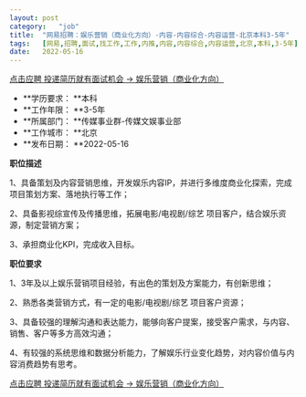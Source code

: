```yaml
---
layout:	post
category:	"job"
title:	"网易招聘：娱乐营销（商业化方向）-内容-内容综合-内容运营-北京本科3-5年"
tags:	[网易,招聘,面试,找工作,工作,内推,内容,内容综合,内容运营,北京,本科,3-5年]
date:	2022-05-16
---
```


[点击应聘 投递简历就有面试机会 ->  娱乐营销（商业化方向）](http://mobile.bole.netease.com/bole/boleDetail?id=39310&employeeId=346f03c3cda5f04c&key=all)



- **学历要求： **本科
- **工作年限： **3-5年
- **所属部门： **传媒事业群-传媒文娱事业部
- **工作城市： **北京
- **发布日期： **2022-05-16



**职位描述**

1、具备策划及内容营销思维，开发娱乐内容IP，并进行多维度商业化探索，完成项目策划方案、落地执行等工作；

2、具备影视综宣传及传播思维，拓展电影/电视剧/综艺 项目客户，结合娱乐资源，制定营销方案；

3、承担商业化KPI，完成收入目标。







**职位要求**

1、3年及以上娱乐营销项目经验，有出色的策划及方案能力，有创新思维；

2、熟悉各类营销方式，有一定的电影/电视剧/综艺 项目客户资源；

3、具备较强的理解沟通和表达能力，能够向客户提案，接受客户需求，与内容、销售、客户等多方高效沟通；

4、有较强的系统思维和数据分析能力，了解娱乐行业变化趋势，对内容价值与内容消费趋势有思考。



[点击应聘 投递简历就有面试机会 ->  娱乐营销（商业化方向）](http://mobile.bole.netease.com/bole/boleDetail?id=39310&employeeId=346f03c3cda5f04c&key=all)
